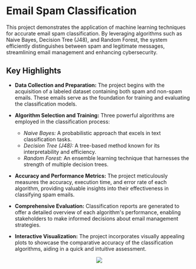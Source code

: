 # Email Spam Classification

This project demonstrates the application of machine learning techniques for accurate email spam classification. By leveraging algorithms such as Naive Bayes, Decision Tree (J48), and Random Forest, the system efficiently distinguishes between spam and legitimate messages, streamlining email management and enhancing cybersecurity.

## Key Highlights

- **Data Collection and Preparation:** The project begins with the acquisition of a labeled dataset containing both spam and non-spam emails. These emails serve as the foundation for training and evaluating the classification models.

- **Algorithm Selection and Training:** Three powerful algorithms are employed in the classification process:
   - *Naive Bayes:* A probabilistic approach that excels in text classification tasks.
   - *Decision Tree (J48):* A tree-based method known for its interpretability and efficiency.
   - *Random Forest:* An ensemble learning technique that harnesses the strength of multiple decision trees.

- **Accuracy and Performance Metrics:** The project meticulously measures the accuracy, execution time, and error rate of each algorithm, providing valuable insights into their effectiveness in classifying spam emails.

- **Comprehensive Evaluation:** Classification reports are generated to offer a detailed overview of each algorithm's performance, enabling stakeholders to make informed decisions about email management strategies.

- **Interactive Visualization:** The project incorporates visually appealing plots to showcase the comparative accuracy of the classification algorithms, aiding in a quick and intuitive assessment.
<div align="center">
  <img src="https://github.com/HassyP/ML-Email-Spam-Classification/assets/100898427/23a03c8c-9fad-4b32-9f57-369e03cc7a74">
</div>

